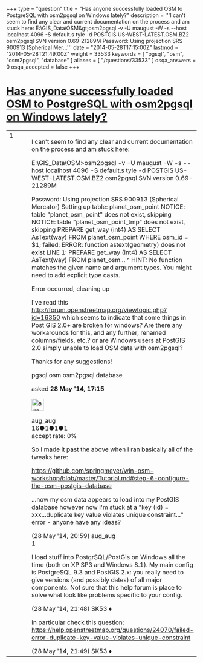 +++
type = "question"
title = "Has anyone successfully loaded OSM to PostgreSQL with osm2pgsql on Windows lately?"
description = '''I can&#x27;t seem to find any clear and current documentation on the process and am stuck here: E:&#92;GIS_Data&#92;OSM&amp;gt;osm2pgsql -v -U maugust -W -s --host localhost 4096 -S default.s tyle -d POSTGIS US-WEST-LATEST.OSM.BZ2 osm2pgsql SVN version 0.69-21289M Password: Using projection SRS 900913 (Spherical Mer...'''
date = "2014-05-28T17:15:00Z"
lastmod = "2014-05-28T21:49:00Z"
weight = 33533
keywords = [ "pgsql", "osm", "osm2pgsql", "database" ]
aliases = [ "/questions/33533" ]
osqa_answers = 0
osqa_accepted = false
+++

<div class="headNormal">

# [Has anyone successfully loaded OSM to PostgreSQL with osm2pgsql on Windows lately?](/questions/33533/has-anyone-successfully-loaded-osm-to-postgresql-with-osm2pgsql-on-windows-lately)

</div>

<div id="main-body">

<div id="askform">

<table id="question-table" style="width:100%;">
<colgroup>
<col style="width: 50%" />
<col style="width: 50%" />
</colgroup>
<tbody>
<tr>
<td style="width: 30px; vertical-align: top"><div class="vote-buttons">
<span id="post-33533-upvote" class="ajax-command post-vote up" rel="nofollow" title="I like this post (click again to cancel)"> </span>
<div id="post-33533-score" class="post-score" title="current number of votes">
1
</div>
<span id="post-33533-downvote" class="ajax-command post-vote down" rel="nofollow" title="I dont like this post (click again to cancel)"> </span> <span id="favorite-mark" class="ajax-command favorite-mark" rel="nofollow" title="mark/unmark this question as favorite (click again to cancel)"> </span>
<div id="favorite-count" class="favorite-count">
&#10;</div>
</div></td>
<td><div id="item-right">
<div class="question-body">
<p>I can't seem to find any clear and current documentation on the process and am stuck here:</p>
<p>E:\GIS_Data\OSM&gt;osm2pgsql -v -U maugust -W -s --host localhost 4096 -S default.s tyle -d POSTGIS US-WEST-LATEST.OSM.BZ2 osm2pgsql SVN version 0.69-21289M</p>
<p>Password: Using projection SRS 900913 (Spherical Mercator) Setting up table: planet_osm_point NOTICE: table "planet_osm_point" does not exist, skipping NOTICE: table "planet_osm_point_tmp" does not exist, skipping PREPARE get_way (int4) AS SELECT AsText(way) FROM planet_osm_point WHERE osm_id = $1; failed: ERROR: function astext(geometry) does not exist LINE 1: PREPARE get_way (int4) AS SELECT AsText(way) FROM planet_osm... ^ HINT: No function matches the given name and argument types. You might need to add explicit type casts.</p>
<p>Error occurred, cleaning up</p>
<p>I've read this <a href="http://forum.openstreetmap.org/viewtopic.php?id=16350">http://forum.openstreetmap.org/viewtopic.php?id=16350</a> which seems to indicate that some things in Post GIS 2.0+ are broken for windows? Are there any workarounds for this, and any further, renamed columns/fields, etc.? or are Windows users at PostGIS 2.0 simply unable to load OSM data with osm2pgsql?</p>
<p>Thanks for any suggestions!</p>
</div>
<div id="question-tags" class="tags-container tags">
<span class="post-tag tag-link-pgsql" rel="tag" title="see questions tagged &#39;pgsql&#39;">pgsql</span> <span class="post-tag tag-link-osm" rel="tag" title="see questions tagged &#39;osm&#39;">osm</span> <span class="post-tag tag-link-osm2pgsql" rel="tag" title="see questions tagged &#39;osm2pgsql&#39;">osm2pgsql</span> <span class="post-tag tag-link-database" rel="tag" title="see questions tagged &#39;database&#39;">database</span>
</div>
<div id="question-controls" class="post-controls">
&#10;</div>
<div class="post-update-info-container">
<div class="post-update-info post-update-info-user">
<p>asked <strong>28 May '14, 17:15</strong></p>
<img src="https://secure.gravatar.com/avatar/61dfcaeba5e4f2391b670792231ac31f?s=32&amp;d=identicon&amp;r=g" class="gravatar" width="32" height="32" alt="aug_aug&#39;s gravatar image" />
<p><span>aug_aug</span><br />
<span class="score" title="16 reputation points">16</span><span title="1 badges"><span class="badge1">●</span><span class="badgecount">1</span></span><span title="1 badges"><span class="silver">●</span><span class="badgecount">1</span></span><span title="1 badges"><span class="bronze">●</span><span class="badgecount">1</span></span><br />
<span class="accept_rate" title="Rate of the user&#39;s accepted answers">accept rate:</span> <span title="aug_aug has no accepted answers">0%</span></p>
</div>
</div>
<div id="comments-container-33533" class="comments-container">
<span id="33540"></span>
<div id="comment-33540" class="comment">
<div id="post-33540-score" class="comment-score">
&#10;</div>
<div class="comment-text">
<p>So I made it past the above when I ran basically all of the tweaks here:</p>
<p><a href="https://github.com/springmeyer/win-osm-workshop/blob/master/Tutorial.md#step-6-configure-the-osm-postgis-database">https://github.com/springmeyer/win-osm-workshop/blob/master/Tutorial.md#step-6-configure-the-osm-postgis-database</a></p>
<p>...now my osm data appears to load into my PostGIS database however now I'm stuck at a "key (id) = xxx...duplicate key value violates unique constraint..." error - anyone have any ideas?</p>
</div>
<div id="comment-33540-info" class="comment-info">
<span class="comment-age">(28 May '14, 20:59)</span> <span class="comment-user userinfo">aug_aug</span>
</div>
</div>
<span id="33543"></span>
<div id="comment-33543" class="comment">
<div id="post-33543-score" class="comment-score">
1
</div>
<div class="comment-text">
<p>I load stuff into PostgrSQL/PostGis on Windows all the time (both on XP SP3 and Windows 8.1). My main config is PostgreSQL 9.3 and PostGIS 2.x: you really need to give versions (and possibly dates) of all major components. Not sure that this help forum is place to solve what look like problems specific to your config.</p>
</div>
<div id="comment-33543-info" class="comment-info">
<span class="comment-age">(28 May '14, 21:48)</span> <span class="comment-user userinfo">SK53 ♦</span>
</div>
</div>
<span id="33544"></span>
<div id="comment-33544" class="comment">
<div id="post-33544-score" class="comment-score">
&#10;</div>
<div class="comment-text">
<p>In particular check this question: <a href="/questions/24070/failed-error-duplicate-key-value-violates-unique-constraint">https://help.openstreetmap.org/questions/24070/failed-error-duplicate-key-value-violates-unique-constraint</a></p>
</div>
<div id="comment-33544-info" class="comment-info">
<span class="comment-age">(28 May '14, 21:49)</span> <span class="comment-user userinfo">SK53 ♦</span>
</div>
</div>
</div>
<div id="comment-tools-33533" class="comment-tools">
&#10;</div>
<div class="clear">
&#10;</div>
<div id="comment-33533-form-container" class="comment-form-container">
&#10;</div>
<div class="clear">
&#10;</div>
</div></td>
</tr>
</tbody>
</table>

</div>

</div>

